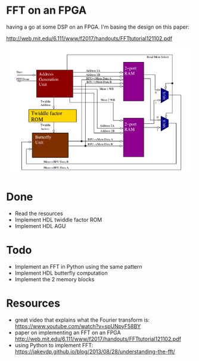 # FFT on an FPGA

having a go at some DSP on an FPGA. I'm basing the design on this paper:

http://web.mit.edu/6.111/www/f2017/handouts/FFTtutorial121102.pdf

![overview](docs/overview.png)

# Done

* Read the resources
* Implement HDL twiddle factor ROM
* Implement HDL AGU

# Todo

* Implement an FFT in Python using the same pattern
* Implement HDL butterfly computation
* Implement the 2 memory blocks

# Resources

* great video that explains what the Fourier transform is: https://www.youtube.com/watch?v=spUNpyF58BY
* paper on implementing an FFT on an FPGA http://web.mit.edu/6.111/www/f2017/handouts/FFTtutorial121102.pdf
* using Python to implement FFT: https://jakevdp.github.io/blog/2013/08/28/understanding-the-fft/
